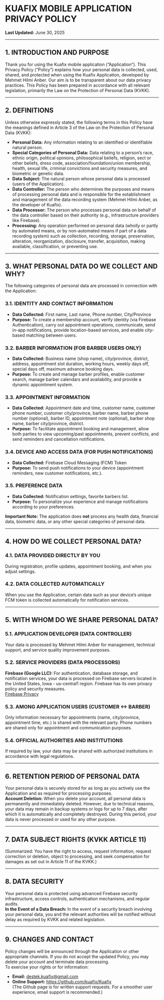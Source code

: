 # KUAFIX MOBILE APPLICATION PRIVACY POLICY

**Last Updated:** June 30, 2025

---

## 1. INTRODUCTION AND PURPOSE

Thank you for using the Kuafix mobile application (“Application”). This Privacy Policy (“Policy”) explains how your personal data is collected, used, shared, and protected when using the Kuafix Application, developed by Mehmet Hilmi Anber. Our aim is to be transparent about our data privacy practices. This Policy has been prepared in accordance with all relevant legislation, primarily the Law on the Protection of Personal Data (KVKK).

---

## 2. DEFINITIONS

Unless otherwise expressly stated, the following terms in this Policy have the meanings defined in Article 3 of the Law on the Protection of Personal Data (KVKK):

- **Personal Data:** Any information relating to an identified or identifiable natural person.
- **Special Categories of Personal Data:** Data relating to a person’s race, ethnic origin, political opinions, philosophical beliefs, religion, sect or other beliefs, dress code, association/foundation/union membership, health, sexual life, criminal convictions and security measures, and biometric or genetic data.
- **Data Subject:** The natural person whose personal data is processed (users of the Application).
- **Data Controller:** The person who determines the purposes and means of processing personal data and is responsible for the establishment and management of the data recording system (Mehmet Hilmi Anber, as the developer of Kuafix).
- **Data Processor:** The person who processes personal data on behalf of the data controller based on their authority (e.g., infrastructure providers like Firebase).
- **Processing:** Any operation performed on personal data (wholly or partly by automated means, or by non-automated means if part of a data recording system) such as collection, recording, storage, preservation, alteration, reorganization, disclosure, transfer, acquisition, making available, classification, or preventing use.

---

## 3. WHAT PERSONAL DATA DO WE COLLECT AND WHY?

The following categories of personal data are processed in connection with the Application:

### 3.1. IDENTITY AND CONTACT INFORMATION

- **Data Collected:** First name, Last name, Phone number, City/Province
- **Purpose:** To create a membership account, verify identity (via Firebase Authentication), carry out appointment operations, communicate, send in-app notifications, provide location-based services, and enable city-based matching between users.

### 3.2. BARBER INFORMATION (FOR BARBER USERS ONLY)

- **Data Collected:** Business name (shop name), city/province, district, address, appointment slot duration, working hours, weekly days off, special days off, maximum advance booking days.
- **Purpose:** To create and manage barber profiles, enable customer search, manage barber calendars and availability, and provide a dynamic appointment system.

### 3.3. APPOINTMENT INFORMATION

- **Data Collected:** Appointment date and time, customer name, customer phone number, customer city/province, barber name, barber phone number (optional), barber ID, appointment note (optional), barber shop name, barber city/province, district.
- **Purpose:** To facilitate appointment booking and management, allow both parties to view upcoming/past appointments, prevent conflicts, and send reminders and cancellation notifications.

### 3.4. DEVICE AND ACCESS DATA (FOR PUSH NOTIFICATIONS)

- **Data Collected:** Firebase Cloud Messaging (FCM) Token
- **Purpose:** To send push notifications to your device (appointment reminders, new customer notifications, etc.).

### 3.5. PREFERENCE DATA

- **Data Collected:** Notification settings, favorite barbers list.
- **Purpose:** To personalize your experience and manage notifications according to your preferences.

**Important Note:** The application does **not** process any health data, financial data, biometric data, or any other special categories of personal data.

---

## 4. HOW DO WE COLLECT PERSONAL DATA?

### 4.1. DATA PROVIDED DIRECTLY BY YOU

During registration, profile updates, appointment booking, and when you adjust settings.

### 4.2. DATA COLLECTED AUTOMATICALLY

When you use the Application, certain data such as your device’s unique FCM token is collected automatically for notification services.

---

## 5. WITH WHOM DO WE SHARE PERSONAL DATA?

### 5.1. APPLICATION DEVELOPER (DATA CONTROLLER)

Your data is processed by Mehmet Hilmi Anber for management, technical support, and service quality improvement purposes.

### 5.2. SERVICE PROVIDERS (DATA PROCESSORS)

**Firebase (Google LLC):** For authentication, database storage, and notification services, your data is processed on Firebase servers located in the United States, Iowa - us-central1 region. Firebase has its own privacy policy and security measures.  
[Firebase Privacy](https://firebase.google.com/support/privacy)

### 5.3. AMONG APPLICATION USERS (CUSTOMER <-> BARBER)

Only information necessary for appointments (name, city/province, appointment time, etc.) is shared with the relevant party. Phone numbers are shared only for appointment and communication purposes.

### 5.4. OFFICIAL AUTHORITIES AND INSTITUTIONS

If required by law, your data may be shared with authorized institutions in accordance with legal regulations.

---

## 6. RETENTION PERIOD OF PERSONAL DATA

Your personal data is securely stored for as long as you actively use the Application and as required for processing purposes.  
**Account Deletion:** When you delete your account, all personal data is permanently and immediately deleted. However, due to technical reasons, your data may remain in backup systems or logs for up to 7 days, after which it is automatically and completely destroyed. During this period, your data is never processed or used for any other purpose.

---

## 7. DATA SUBJECT RIGHTS (KVKK ARTICLE 11)

(Summarized: You have the right to access, request information, request correction or deletion, object to processing, and seek compensation for damages as set out in Article 11 of the KVKK.)

---

## 8. DATA SECURITY

Your personal data is protected using advanced Firebase security infrastructure, access controls, authentication mechanisms, and regular audits.  
**In the Event of a Data Breach:** In the event of a security breach involving your personal data, you and the relevant authorities will be notified without delay as required by KVKK and related legislation.

---

## 9. CHANGES AND CONTACT

Policy changes will be announced through the Application or other appropriate channels. If you do not accept the updated Policy, you may delete your account and terminate data processing.  
To exercise your rights or for information:  
- **Email:** destek.kuafix@gmail.com  
- **Online Support:** https://github.com/kuafix/Kuafix  
(The Github page is for written support requests. For a smoother user experience, email support is recommended.)

